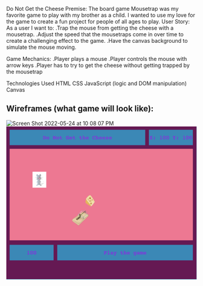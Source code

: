 Do Not Get the Cheese
Premise: The board game Mousetrap was my favorite game to play with my brother as a child. I wanted to use my love for the game to create a fun project for people of all ages to play.
User Story:
As a user I want to:
.Trap the mouse from getting the cheese with a mousetrap.
.Adjust the speed that the mousetraps come in over time to create a challenging effect to the game.
.Have the canvas background to simulate the mouse moving.

Game Mechanics:
.Player plays a mouse
.Player controls the mouse with arrow keys
.Player has to try to get the cheese without getting trapped by the mousetrap


Technologies Used
HTML
CSS
JavaScript (logic and DOM manipulation)
Canvas 

## Wireframes (what game will look like):

<img width="1616" alt="Screen Shot 2022-05-24 at 10 08 07 PM" src="https://user-images.githubusercontent.com/104262263/170167296-ed4a5620-91ab-4745-91da-b28d68263ad6.png">

<img src ="img/Screen Shot 2022-05-26 at 10.37.33 AM.png">
